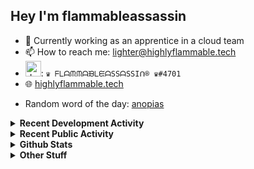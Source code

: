 ## Hey I'm flammableassassin

- 🔭 Currently working as an apprentice in a cloud team  
- 📫 How to reach me: [lighter@highlyflammable.tech](mailto:lighter@highlyflammable.tech?subject=Hello)
- <img src="https://discord.com/assets/2c21aeda16de354ba5334551a883b481.png" alt="drawing" width="25"/>: `♛ ᖴᒪᗩᙏᙏᗩᙖᒪᙓᗩSSᗩSSIᑎ® ♛#4701`
- 🌐 [highlyflammable.tech](https://highlyflammable.tech)

<!--START_SECTION:randomWord-->
- Random word of the day: [anopias](https://www.wordnik.com/words/anopias)
<!--END_SECTION:randomWord-->

<details>
  <summary><b>Recent Development Activity</b></summary>
  
  <!--START_SECTION:waka-->

```text
TypeScript   2 hrs 48 mins   ████████████▒░░░░░░░░░░░░   49.15 %
JavaScript   1 hr 48 mins    ████████░░░░░░░░░░░░░░░░░   31.71 %
JSON         52 mins         ███▓░░░░░░░░░░░░░░░░░░░░░   15.27 %
Markdown     8 mins          ▓░░░░░░░░░░░░░░░░░░░░░░░░   02.38 %
Other        4 mins          ▒░░░░░░░░░░░░░░░░░░░░░░░░   01.25 %
```

<!--END_SECTION:waka-->

</details>

<details>
  <summary><b>Recent Public Activity</b></summary>
    <br>

  <!--START_SECTION:activity-->
1. ❗️ Closed issue [#62](https://github.com/flamableassassin/status/issues/62) in [flamableassassin/status](https://github.com/flamableassassin/status)
2. 🗣 Commented on [#62](https://github.com/flamableassassin/status/issues/62) in [flamableassassin/status](https://github.com/flamableassassin/status)
3. ❗️ Opened issue [#62](https://github.com/flamableassassin/status/issues/62) in [flamableassassin/status](https://github.com/flamableassassin/status)
4. ❗️ Closed issue [#61](https://github.com/flamableassassin/status/issues/61) in [flamableassassin/status](https://github.com/flamableassassin/status)
5. 🗣 Commented on [#61](https://github.com/flamableassassin/status/issues/61) in [flamableassassin/status](https://github.com/flamableassassin/status)
  <!--END_SECTION:activity-->

</details>

<details>
  <summary><b>Github Stats</b></summary>
    <br>
    <p align="center">
      <img width="48%" src="https://github-readme-stats.vercel.app/api?username=flamableassassin&count_private=true&show_icons=true&theme=radical"/>
      <img width="48%" src="https://github-readme-streak-stats.herokuapp.com?user=flamableassassin&theme=neon-dark"/>
    </p>
  
</details>

<details>
  <summary><b>Other Stuff</b></summary>
  <br>
<a href="https://www.abuseipdb.com/user/67633" title="AbuseIPDB" alt="AbuseIPDB Contributor Badge">
	<img src="https://www.abuseipdb.com/contributor/67633.svg" style="width: 180px;">
</a>
  
</details>
